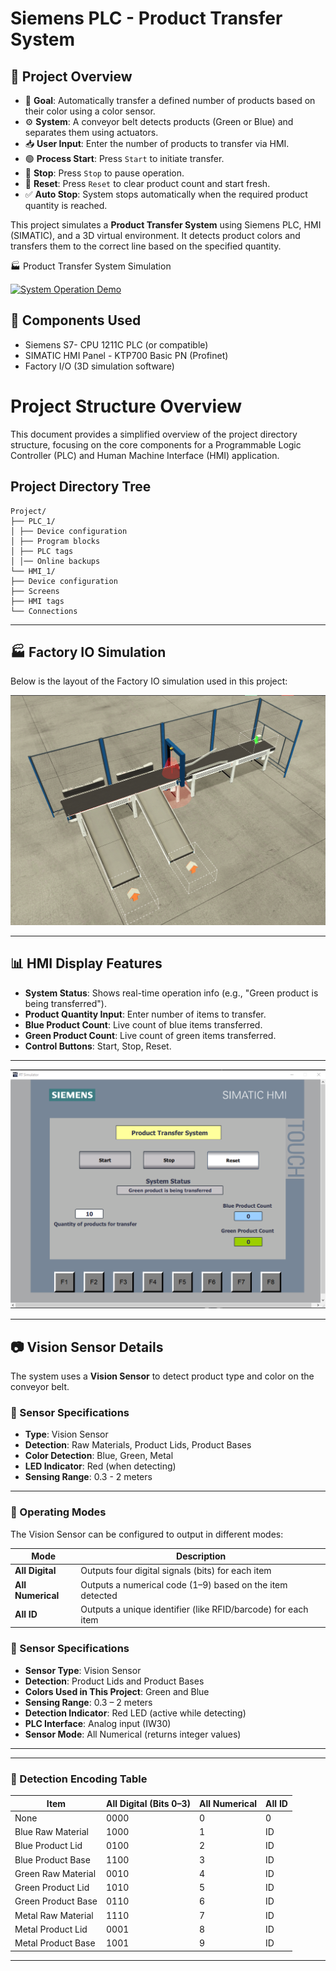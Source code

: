 # Siemens PLC - Product Transfer System

## 🚀 Project Overview


- 🎯 **Goal**: Automatically transfer a defined number of products based on their color using a color sensor.
- ⚙️ **System**: A conveyor belt detects products (Green or Blue) and separates them using actuators.
- 📥 **User Input**: Enter the number of products to transfer via HMI.
- 🟢 **Process Start**: Press `Start` to initiate transfer.
- 🛑 **Stop**: Press `Stop` to pause operation.
- 🔁 **Reset**: Press `Reset` to clear product count and start fresh.
- ✅ **Auto Stop**: System stops automatically when the required product quantity is reached.

This project simulates a **Product Transfer System** using Siemens PLC, HMI (SIMATIC), and a 3D virtual environment. It detects product colors and transfers them to the correct line based on the specified quantity.

🏭 Product Transfer System Simulation

[![System Operation Demo](https://github.com/hhuseyincosgun/HMI_PLC/blob/main/demo.gif)](https://github.com/hhuseyincosgun/HMI_PLC/blob/main/demo.gif)  
 
## 🧩 Components Used

- Siemens S7- CPU 1211C PLC (or compatible)
- SIMATIC HMI Panel - KTP700 Basic PN (Profinet)
- Factory I/O (3D simulation software)


# Project Structure Overview

This document provides a simplified overview of the project directory structure, focusing on the core components for a Programmable Logic Controller (PLC) and Human Machine Interface (HMI) application.

## Project Directory Tree
```
Project/
├── PLC_1/
│ ├── Device configuration
│ ├── Program blocks
│ ├── PLC tags
│ │── Online backups
└── HMI_1/
├── Device configuration
├── Screens
├── HMI tags
└── Connections
```  

---
## 🏭 Factory IO Simulation

Below is the layout of the Factory IO simulation used in this project:

![FactoryIO Simulation](https://github.com/hhuseyincosgun/HMI_PLC/raw/main/FactoryIO.png)

---

## 📊 HMI Display Features

- **System Status**: Shows real-time operation info (e.g., "Green product is being transferred").
- **Product Quantity Input**: Enter number of items to transfer.
- **Blue Product Count**: Live count of blue items transferred.
- **Green Product Count**: Live count of green items transferred.
- **Control Buttons**: Start, Stop, Reset.

---


![HMI Interface](https://github.com/hhuseyincosgun/HMI_PLC/raw/main/HMI.png)

---



## 📷 Vision Sensor Details

The system uses a **Vision Sensor** to detect product type and color on the conveyor belt.

### 🔧 Sensor Specifications

- **Type**: Vision Sensor  
- **Detection**: Raw Materials, Product Lids, Product Bases  
- **Color Detection**: Blue, Green, Metal  
- **LED Indicator**: Red (when detecting)  
- **Sensing Range**: 0.3 - 2 meters

---

### 🔢 Operating Modes

The Vision Sensor can be configured to output in different modes:

| Mode            | Description                                                       |
|-----------------|-------------------------------------------------------------------|
| **All Digital**   | Outputs four digital signals (bits) for each item               |
| **All Numerical** | Outputs a numerical code (1–9) based on the item detected       |
| **All ID**        | Outputs a unique identifier (like RFID/barcode) for each item   |

### 🔧 Sensor Specifications

- **Sensor Type**: Vision Sensor  
- **Detection**: Product Lids and Product Bases  
- **Colors Used in This Project**: Green and Blue  
- **Sensing Range**: 0.3 – 2 meters  
- **Detection Indicator**: Red LED (active while detecting)  
- **PLC Interface**: Analog input (IW30)  
- **Sensor Mode**: All Numerical (returns integer values)

---
---

### 🧬 Detection Encoding Table

| Item                  | All Digital (Bits 0–3) | All Numerical | All ID |
|-----------------------|------------------------|----------------|--------|
| None                  | 0000                   | 0              | 0      |
| Blue Raw Material     | 1000                   | 1              | ID     |
| Blue Product Lid      | 0100                   | 2              | ID     |
| Blue Product Base     | 1100                   | 3              | ID     |
| Green Raw Material    | 0010                   | 4              | ID     |
| Green Product Lid     | 1010                   | 5              | ID     |
| Green Product Base    | 0110                   | 6              | ID     |
| Metal Raw Material    | 1110                   | 7              | ID     |
| Metal Product Lid     | 0001                   | 8              | ID     |
| Metal Product Base    | 1001                   | 9              | ID     |

---









